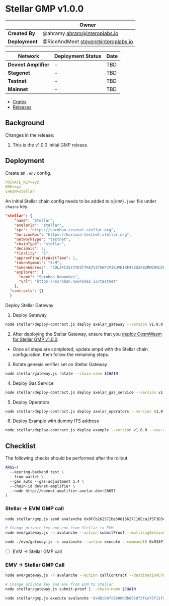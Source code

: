 # Stellar GMP v1.0.0

|                | **Owner**                            |
| -------------- | ------------------------------------ |
| **Created By** | @ahramy <ahram@interoplabs.io>       |
| **Deployment** | @RiceAndMeet <steven@interoplabs.io> |

| **Network**          | **Deployment Status** | **Date** |
| -------------------- | --------------------- | -------- |
| **Devnet Amplifier** | -                     | TBD      |
| **Stagenet**         | -                     | TBD      |
| **Testnet**          | -                     | TBD      |
| **Mainnet**          | -                     | TBD      |

- [Crates](https://crates.io/crates/stellar-axelar-gateway/1.0.0)
- [Releases](https://github.com/axelarnetwork/axelar-cgp-stellar/releases/tag/stellar-axelar-gateway-v1.0.0)

## Background

Changes in the release:

1. This is the v1.0.0 initial GMP release.

## Deployment

Create an `.env` config.

```yaml
PRIVATE_KEY=xyz
ENV=xyz
CHAIN=stellar
```

An initial Stellar chain config needs to be added to `${ENV}.json` file under `chains` key.

```json
"stellar": {
    "name": "Stellar",
    "axelarId": "stellar",
    "rpc": "https://soroban-testnet.stellar.org",
    "horizonRpc": "https://horizon-testnet.stellar.org",
    "networkType": "testnet",
    "chainType": "stellar",
    "decimals": 7,
    "finality": "1",
    "approxFinalityWaitTime": 1,
    "tokenSymbol": "XLM",
    "tokenAddress": "CDLZFC3SYJYDZT7K67VZ75HPJVIEUVNIXF47ZG2FB2RMQQVU2HHGCYSC",
    "explorer": {
      "name": "Soroban Nownodes",
      "url": "https://soroban.nownodes.io/testnet"
    },
  "contracts": {}
  }
```

Deploy Stellar Gateway

1. Deploy Gateway

```bash
node stellar/deploy-contract.js deploy axelar_gateway --version v1.0.0
```

2. After deploying the Stellar Gateway, ensure that you [deploy CosmWasm for Stellar GMP v1.0.0](../cosmwasm/2025-01-Stellar-GMP-v1.0.0.md).

- Once all steps are completed, update ampd with the Stellar chain configuration, then follow the remaining steps.

3. Rotate genesis verifier set on Stellar Gateway

```bash
node stellar/gateway.js rotate --chain-name $CHAIN
```

4. Deploy Gas Service

```bash
node stellar/deploy-contract.js deploy axelar_gas_service --version v1.0.0
```

5. Deploy Operators

```bash
node stellar/deploy-contract.js deploy axelar_operators --version v1.0.0
```

6. Deploy Example with dummy ITS address

```bash
node stellar/deploy-contract.js deploy example --version v1.0.0 --use-dummy-its-address
```

## Checklist

The following checks should be performed after the rollout

```bash
ARGS=(
  --keyring-backend test \
  --from wallet \
  --gas auto --gas-adjustment 1.4 \
  --chain-id devnet-amplifier \
  --node http://devnet-amplifier.axelar.dev:26657
)
```

### Stellar → EVM GMP call

```bash
node stellar/gmp.js send avalanche 0x0FCb262571be50815627C16Eca1f5F3D342FF5a5 0x1234 CDLZFC3SYJYDZT7K67VZ75HPJVIEUVNIXF47ZG2FB2RMQQVU2HHGCYSC 1

# Change private key and env from Stellar to EVM
node evm/gateway.js -n avalanche --action submitProof --multisigSessionId 3

node ./evm/gateway.js -n avalanche --action execute --commandID 0x934F10D2DABE8AADB12EB4D0D10CBB3D3124DAB7B4165B65AF537EBF0197402E --sourceChain avalanche --sourceAddress 0x0FCb262571be50815627C16Eca1f5F3D342FF5a5 --destination 0x0FCb262571be50815627C16Eca1f5F3D342FF5a5 --payload 0x1234
```

- [ ] EVM → Stellar GMP call

### EMV -> Stellar GMP Call

```bash
node evm/gateway.js -n avalanche --action callContract --destinationChain stellar --destination CCAZD6NDVKGZ5XE7UD3PZWJTJY45V7YY22XGPBUSUOEI7GQZLTPCXR7C --payload 0x1234

# Change private key and env from EVM to Stellar
node stellar/gateway.js submit-proof 1 --chain-name $CHAIN

node stellar/gmp.js execute avalanche '0x0bcbbfc9b006db6958f3fce75f11fdc306b45e8e43396211f414f40d2d6db7c5-0' 0xba76c6980428A0b10CFC5d8ccb61949677A61233 0x1234
```
